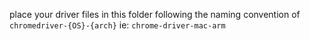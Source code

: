 place your driver files in this folder following the naming convention of `chromedriver-{OS}-{arch}` ie: `chrome-driver-mac-arm`